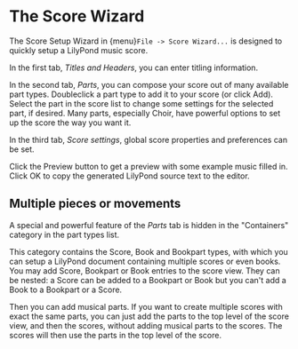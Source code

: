 # The Score Wizard

The Score Setup Wizard in {menu}`File -> Score Wizard...` is designed to quickly
setup a LilyPond music score.

In the first tab, *Titles and Headers*, you can enter titling
information.

In the second tab, *Parts*, you can compose your score out of many
available part types.
Doubleclick a part type to add it to your score (or click Add).
Select the part in the score list to change some settings for the selected part,
if desired.
Many parts, especially Choir, have powerful options to set up the score the way
you want it.

In the third tab, *Score settings*, global score properties and
preferences can be set.

Click the Preview button to get a preview with some example music filled in.
Click OK to copy the generated LilyPond source text to the editor.

## Multiple pieces or movements

A special and powerful feature of the *Parts* tab is hidden in the
"Containers" category in the part types list.

This category contains the Score, Book and Bookpart types, with which you
can setup a LilyPond document containing multiple scores or even books.
You may add Score, Bookpart or Book entries to the score view.
They can be nested: a Score can be added to a Bookpart or Book but you can't
add a Book to a Bookpart or a Score.

Then you can add musical parts.
If you want to create multiple scores with exact the same parts, you can just
add the parts to the top level of the score view, and then the scores, without
adding musical parts to the scores.
The scores will then use the parts in the top level of the score.
